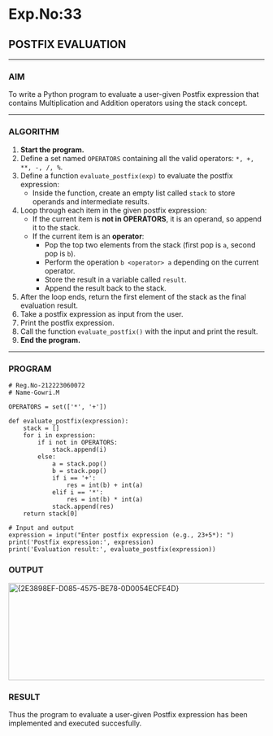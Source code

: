 # Exp.No:33  
## POSTFIX EVALUATION

---

### AIM  
To write a Python program to evaluate a user-given Postfix expression that contains Multiplication and Addition operators using the stack concept.

---

### ALGORITHM

1. **Start the program.**
2. Define a set named `OPERATORS` containing all the valid operators: `*, +, **, -, /, %`.
3. Define a function `evaluate_postfix(exp)` to evaluate the postfix expression:
   - Inside the function, create an empty list called `stack` to store operands and intermediate results.
4. Loop through each item in the given postfix expression:
   - If the current item is **not in OPERATORS**, it is an operand, so append it to the stack.
   - If the current item is an **operator**:
     - Pop the top two elements from the stack (first pop is `a`, second pop is `b`).
     - Perform the operation `b <operator> a` depending on the current operator.
     - Store the result in a variable called `result`.
     - Append the result back to the stack.
5. After the loop ends, return the first element of the stack as the final evaluation result.
6. Take a postfix expression as input from the user.
7. Print the postfix expression.
8. Call the function `evaluate_postfix()` with the input and print the result.
9. **End the program.**

---

### PROGRAM

```
# Reg.No-212223060072
# Name-Gowri.M

OPERATORS = set(['*', '+'])

def evaluate_postfix(expression):
    stack = []
    for i in expression:
        if i not in OPERATORS:
            stack.append(i)
        else:
            a = stack.pop()
            b = stack.pop()
            if i == '+':
                res = int(b) + int(a)
            elif i == '*':
                res = int(b) * int(a)
            stack.append(res)
    return stack[0]

# Input and output
expression = input("Enter postfix expression (e.g., 23+5*): ")
print('Postfix expression:', expression)
print('Evaluation result:', evaluate_postfix(expression))

```

### OUTPUT
<img width="815" height="191" alt="{2E3898EF-D085-4575-BE78-0D0054ECFE4D}" src="https://github.com/user-attachments/assets/93a4f12e-1383-4f37-8eee-75138693d7c3" />


### RESULT
Thus the program to evaluate a user-given Postfix expression has been implemented and executed succesfully.
